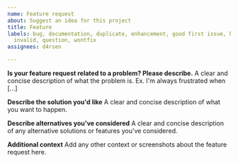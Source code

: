 ```yaml
---
name: Feature request
about: Suggest an idea for this project
title: Feature
labels: bug, documentation, duplicate, enhancement, good first issue, help wanted,
  invalid, question, wontfix
assignees: d4rsen

---
```


**Is your feature request related to a problem? Please describe.**
A clear and concise description of what the problem is. Ex. I'm always frustrated when [...]

**Describe the solution you'd like**
A clear and concise description of what you want to happen.

**Describe alternatives you've considered**
A clear and concise description of any alternative solutions or features you've considered.

**Additional context**
Add any other context or screenshots about the feature request here.
